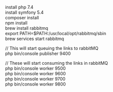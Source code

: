  install php 7.4 <br />
 install symfony 5.4 <br />
 composer install <br />
 npm install <br />
 brew install rabbitmq <br />
 export PATH=$PATH:/usr/local/opt/rabbitmq/sbin <br />
 brew services start rabbitmq <br />

// This will start queuing the links to rabbitMQ <br />
 php bin/console publisher 9400 <br />

// These will start consuming the links in rabbitMQ <br />
 php bin/console worker 9500 <br />
 php bin/console worker 9600 <br />
 php bin/console worker 9700 <br />
 php bin/console worker 9800 <br />
